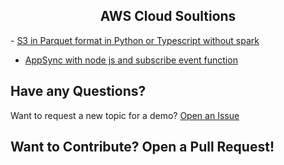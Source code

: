 <div align="center"> 
   <h2 align="center"> AWS Cloud Soultions  </h2></div>
   
<p align='center'>
   <p align='center'>
   
</p>
- <a href="https://github.com/RobinaMirbahar/AWS-Cloud-Solutions/blob/main/S3%20in%20Parquet%20format%20in%20Python%20(or%20Typescript).py">S3 in Parquet format in Python or Typescript without spark</a>

- <a href="https://github.com/RobinaMirbahar/AWS-Cloud-Solutions/blob/main/AppSyc%20with%20node%20js%20and%20subscribe%20event%20function">AppSync with node js and subscribe event function</a>


## Have any Questions?

Want to request a new topic for a demo? [Open an Issue](https://github.com/RobinaMirbahar/Google-Cloud-Solutions/issues/new/choose)

## Want to Contribute? Open a Pull Request!

